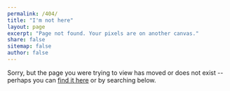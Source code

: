 ```yaml
---
permalink: /404/
title: "I'm not here"
layout: page
excerpt: "Page not found. Your pixels are on another canvas."
share: false
sitemap: false
author: false
---
```


<noscript>
<div class="typed__source">
    <p>Sorry, but the page you were trying to view has moved or does not exist -- perhaps you can <a href="{{ site.url }}/sitemap/" title="Made Mistakes sitemap">find it here</a> or by searching below.</p>
</div>
</noscript>